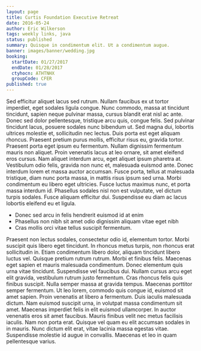 ```yaml
---
layout: page
title: Curtis Foundation Executive Retreat
date: 2016-05-24
author: Eric Wilkerson
tags: weekly links, java
status: published
summary: Quisque in condimentum elit. Ut a condimentum augue.
banner: images/banner/wedding.jpg
booking:
  startDate: 01/27/2017
  endDate: 01/28/2017
  ctyhocn: ATHTNHX
  groupCode: CFER
published: true
---
```

Sed efficitur aliquet lacus sed rutrum. Nullam faucibus ex ut tortor imperdiet, eget sodales ligula congue. Nunc commodo, massa at tincidunt tincidunt, sapien neque pulvinar massa, cursus blandit erat nisl ac ante. Donec sed dolor pellentesque, tristique arcu quis, congue felis. Sed pulvinar tincidunt lacus, posuere sodales nunc bibendum ut. Sed magna dui, lobortis ultrices molestie et, sollicitudin nec lectus. Duis porta est eget aliquam rhoncus. Praesent pretium purus mollis, efficitur risus eu, gravida tortor. Praesent porta eget ipsum eu fermentum. Nullam dignissim fermentum mauris non aliquet. Proin venenatis lacus at leo ornare, sit amet eleifend eros cursus.
Nam aliquet interdum arcu, eget aliquet ipsum pharetra at. Vestibulum odio felis, gravida non nunc et, malesuada euismod ante. Donec interdum lorem et massa auctor accumsan. Fusce porta, tellus at malesuada tristique, diam nunc porta massa, in mattis risus ipsum sed urna. Morbi condimentum eu libero eget ultricies. Fusce luctus maximus nunc, et porta massa interdum id. Phasellus sodales nisl non est vulputate, vel dictum turpis sodales. Fusce aliquam efficitur dui. Suspendisse eu diam ac lacus lobortis eleifend eu et ligula.

* Donec sed arcu in felis hendrerit euismod id at enim
* Phasellus non nibh sit amet odio dignissim aliquam vitae eget nibh
* Cras mollis orci vitae tellus suscipit fermentum.

Praesent non lectus sodales, consectetur odio id, elementum tortor. Morbi suscipit quis libero eget tincidunt. In rhoncus metus turpis, non rhoncus erat sollicitudin in. Etiam condimentum libero dolor, aliquam tincidunt libero luctus vel. Quisque pretium rutrum rutrum. Morbi et finibus felis. Maecenas eget sapien et mauris malesuada condimentum. Donec elementum quis urna vitae tincidunt. Suspendisse vel faucibus dui.
Nullam cursus arcu eget elit gravida, vestibulum rutrum justo fermentum. Cras rhoncus felis quis finibus suscipit. Nulla semper massa at gravida tempus. Maecenas porttitor semper fermentum. Ut leo lorem, commodo quis congue id, euismod sit amet sapien. Proin venenatis at libero a fermentum. Duis iaculis malesuada dictum. Nam euismod suscipit urna, in volutpat massa condimentum sit amet. Maecenas imperdiet felis in elit euismod ullamcorper. In auctor venenatis eros sit amet faucibus. Mauris finibus velit nec metus facilisis iaculis. Nam non porta erat. Quisque vel quam eu elit accumsan sodales in in mauris. Nunc dictum elit erat, vitae lacinia massa egestas vitae. Suspendisse molestie id augue in convallis. Maecenas et leo in quam pellentesque varius.
